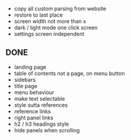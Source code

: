 - copy all custom parsing from website
- restore to last place
- screen width not more than x
- dark / light mode one click screen
- settings screen independent
 
## DONE
- landing page
- table of contents not a page, on menu button
- sidebars
- title page
- menu behaviour
- make text selectable
- style sutta references
- reference links
- right panel links
- h2 / h3 headings style
- hide panels when scrolling
